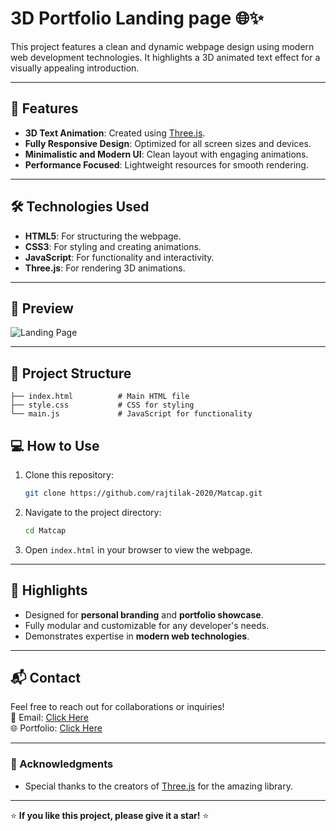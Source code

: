 # 3D Portfolio Landing page 🌐✨

This project features a clean and dynamic webpage design using modern web development technologies. It highlights a 3D animated text effect for a visually appealing introduction.

---

## 🚀 Features
- **3D Text Animation**: Created using [Three.js](https://threejs.org/).
- **Fully Responsive Design**: Optimized for all screen sizes and devices.
- **Minimalistic and Modern UI**: Clean layout with engaging animations.
- **Performance Focused**: Lightweight resources for smooth rendering.

---

## 🛠️ Technologies Used
- **HTML5**: For structuring the webpage.
- **CSS3**: For styling and creating animations.
- **JavaScript**: For functionality and interactivity.
- **Three.js**: For rendering 3D animations.

---

## 📸 Preview
![Landing Page](https://github.com/user-attachments/assets/29b3e527-d01f-493a-8854-6602c10c28f0)  

---

## 📂 Project Structure
```plaintext
├── index.html          # Main HTML file
├── style.css           # CSS for styling
└── main.js             # JavaScript for functionality

```


## 💻 How to Use
1. Clone this repository:
   ```bash
   git clone https://github.com/rajtilak-2020/Matcap.git
   ```
2. Navigate to the project directory:
   ```bash
   cd Matcap
   ```
3. Open `index.html` in your browser to view the webpage.

---

## 🌟 Highlights
- Designed for **personal branding** and **portfolio showcase**.
- Fully modular and customizable for any developer's needs.
- Demonstrates expertise in **modern web technologies**.

---

## 📬 Contact
Feel free to reach out for collaborations or inquiries!  
📧 Email: [Click Here](mailto:rajtilak1062020@gmail.com)  
🌐 Portfolio: [Click Here](https://krajtilak.vercel.app)

---

### 🙌 Acknowledgments
- Special thanks to the creators of [Three.js](https://threejs.org/) for the amazing library.

---

⭐ **If you like this project, please give it a star!** ⭐
